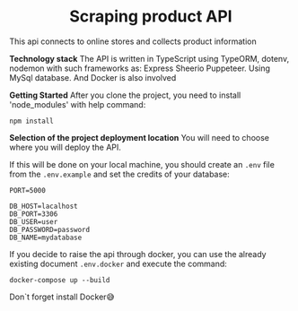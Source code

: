 <h1 align="center">Scraping product API</h1>

This api connects to online stores and collects product information

**Technology stack** The API is written in TypeScript using TypeORM, dotenv,
nodemon with such frameworks as: 
Express
Sheerio
Puppeteer. Using MySql database. And Docker is also involved

**Getting Started** 
After you clone the project, you need to install 'node_modules' with help command: 

```
npm install
```

**Selection of the project deployment location**
You will need to choose where you will deploy the API.

If this will be done on your local machine, you should create an `.env` file from the `.env.example` and set the credits of your database:


```
PORT=5000

DB_HOST=lacalhost
DB_PORT=3306
DB_USER=user
DB_PASSWORD=password
DB_NAME=mydatabase
```

If you decide to raise the api through docker, you can use the already existing document `.env.docker` and execute the command:

```
docker-compose up --build
```

Don`t forget install Docker😅
